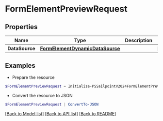 # FormElementPreviewRequest
## Properties

Name | Type | Description | Notes
------------ | ------------- | ------------- | -------------
**DataSource** | [**FormElementDynamicDataSource**](FormElementDynamicDataSource.md) |  | [optional] 

## Examples

- Prepare the resource
```powershell
$FormElementPreviewRequest = Initialize-PSSailpointV2024FormElementPreviewRequest  -DataSource null
```

- Convert the resource to JSON
```powershell
$FormElementPreviewRequest | ConvertTo-JSON
```

[[Back to Model list]](../README.md#documentation-for-models) [[Back to API list]](../README.md#documentation-for-api-endpoints) [[Back to README]](../README.md)

